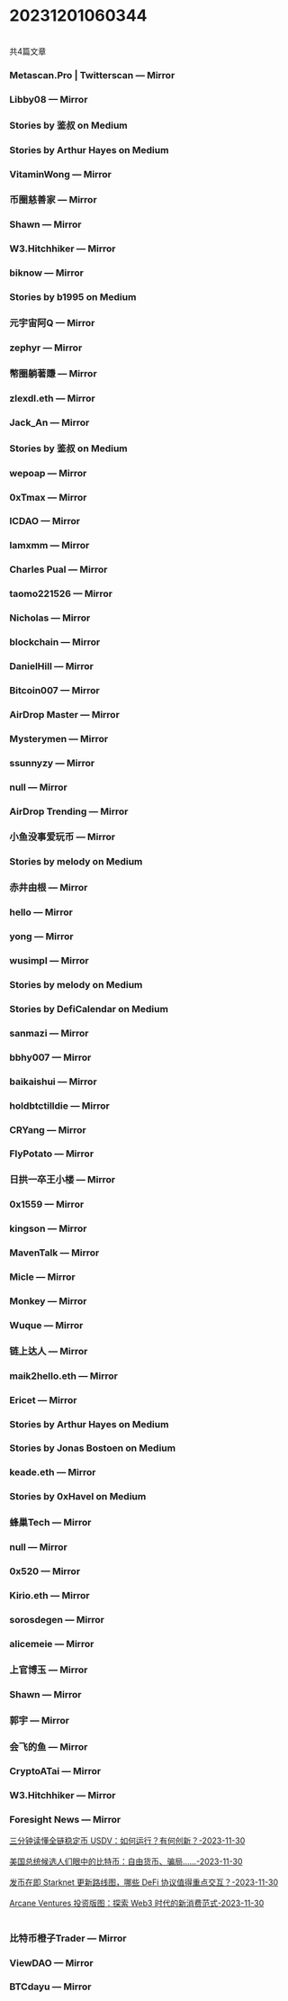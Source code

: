 <h1>20231201060344</h1><br/>共4篇文章


###  Metascan.Pro | Twitterscan — Mirror







###  Libby08 — Mirror









###  Stories by 鉴叔 on Medium









###  Stories by Arthur Hayes on Medium









###  VitaminWong — Mirror









###  币圈慈善家 — Mirror









###  Shawn — Mirror









###  W3.Hitchhiker — Mirror









###  biknow — Mirror







###  Stories by b1995 on Medium















###  元宇宙阿Q — Mirror







###  zephyr — Mirror









###  幣圈躺著賺 — Mirror











###  zlexdl.eth — Mirror







###  Jack_An — Mirror









###  Stories by 鉴叔 on Medium













###  wepoap — Mirror











###  0xTmax — Mirror









###  ICDAO — Mirror

















###  Iamxmm — Mirror









###  Charles Pual — Mirror











###  taomo221526 — Mirror











###  Nicholas — Mirror







###  blockchain — Mirror







###  DanielHill — Mirror







###  Bitcoin007 — Mirror











###  AirDrop Master — Mirror









###  Mysterymen — Mirror















###  ssunnyzy — Mirror







###  null — Mirror







###  AirDrop Trending — Mirror







###  小鱼没事爱玩币 — Mirror







###  Stories by melody on Medium











###  赤井由根 — Mirror







###  hello — Mirror







###  yong — Mirror









###  wusimpl — Mirror









###  Stories by melody on Medium







###  Stories by DefiCalendar on Medium







###  sanmazi — Mirror













###  bbhy007 — Mirror







###  baikaishui — Mirror











###  holdbtctilldie — Mirror













###  CRYang — Mirror









###  FlyPotato — Mirror











###  日拱一卒王小楼 — Mirror









###  0x1559 — Mirror







###  kingson — Mirror



















###  MavenTalk — Mirror







###  Micle — Mirror







###  Monkey — Mirror

















###  Wuque — Mirror







###  链上达人 — Mirror









###  maik2hello.eth — Mirror









###  Ericet — Mirror









###  Stories by Arthur Hayes on Medium









###  Stories by Jonas Bostoen on Medium







###  keade.eth — Mirror









###  Stories by 0xHavel on Medium









###  蜂巢Tech — Mirror









###  null — Mirror









###  0x520 — Mirror







###  Kirio.eth — Mirror















###  sorosdegen — Mirror







###  alicemeie — Mirror













###  上官博玉 — Mirror







###  Shawn — Mirror









###  郭宇 — Mirror







###  会飞的鱼 — Mirror













###  CryptoATai — Mirror







###  W3.Hitchhiker — Mirror







###  Foresight News — Mirror

<a target=_blank rel=nofollow href="https://mirror.xyz/foresightnews.eth/ltKFPIb7yM4PXWWkG8znqi-eadE3v-47jhbB9PBKYyk" >三分钟读懂全链稳定币 USDV：如何运行？有何创新？-2023-11-30</a><br/><br/><a target=_blank rel=nofollow href="https://mirror.xyz/foresightnews.eth/UoW3UFJ-lAQSlJEiXlx6c3_b_IiOTzg8xUXFrjQ0lLA" >美国总统候选人们眼中的比特币：自由货币、骗局……-2023-11-30</a><br/><br/><a target=_blank rel=nofollow href="https://mirror.xyz/foresightnews.eth/gxChRSdrGKPW3mH4besoI0itu-MS-3fdfycynMjT74E" >发币在即 Starknet 更新路线图，哪些 DeFi 协议值得重点交互？-2023-11-30</a><br/><br/><a target=_blank rel=nofollow href="https://mirror.xyz/foresightnews.eth/Au2zNKGQYss_V_nr1PXN_UkOhOsYR0lwPaUL6lKM3ss" >Arcane Ventures 投资版图：探索 Web3 时代的新消费范式-2023-11-30</a><br/><br/>





###  比特币橙子Trader — Mirror











###  ViewDAO — Mirror







###  BTCdayu — Mirror





